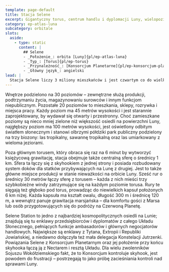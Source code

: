```yaml
---
template: page-default
title: Stacja Selene
excerpt: Gigantyczny torus, centrum handlu i dyplomacji Luny, wielopoziomowy park.
category: ep-atlas-luna
subcategory: orbitale
slots:
  aside:
    - type: static
      content: |
        ## Selene
        - _Położenie_: orbita [Luny]{pl/ep-atlas-luna}
        - _Typ_: [Torus]{pl/ep-torus}
        - _Przynależność_: [Konsorcjum Planetarne]{pl/ep-konsorcjum-planetarne}
        - _Główny język_: angielski
lead: |
  Stacja Selene liczy 3 miliony mieszkańców i jest czwartym co do wielkości osiedlem na Lunie. Selene to ogromny torus o szerokości 1,5 km i wysokości 1,3 km, tworzący „koło” o średnicy 12 km. 
---
```

Wnętrze podzielono na 30 poziomów – zewnętrzne służą produkcji, podtrzymaniu życia, magazynowaniu surowców i innym funkcjom niepublicznym. Pozostałe 20 poziomów to mieszkania, sklepy, rozrywka i miejsca pracy. Każdy poziom ma 45 metrów wysokości i jest starannie zaprojektowany, by wydawał się otwarty i przestronny. Choć zamieszkane poziomy są nieco mniej zielone niż większość osiedli na powierzchni Luny, najgłębszy poziom ma 100 metrów wysokości, jest oświetlony odbitym światłem słonecznym i stanowi olbrzymi półdziki park publiczny podzielony na trzy biozony: las tropikalny, sawannę tropikalną oraz las umiarkowany z wieloma jeziorami.

Poza głównym torusem, który obraca się raz na 6 minut by wytworzyć księżycową grawitację, stacja obejmuje także centralną sferę o średnicy 1 km. Sfera ta łączy się z skyhookiem z jednej strony i posiada rozbudowany system doków dla statków przybywających na Lunę z drugiej. Jest to także główne miejsce produkcji w stanie nieważkości na orbicie Luny. Sześć rur o średnicy 30 metrów łączy sferę z torusem – każda z nich mieści trzy szybkobieżne windy zatrzymujące się na każdym poziomie torusa. Rury te sięgają też głęboko pod torus, prowadząc do niewielkich kapsuł położonych 6 km niżej. Każda kapsuła ma kształt owalu, długość 300 m i średnicę 120 m, a wewnątrz panuje grawitacja marsjańska – dla komfortu gości z Marsa lub osób przygotowujących się do podróży na Czerwoną Planetę.

Selene Station to jedno z najbardziej kosmopolitycznych osiedli na Lunie; znajdują się tu enklawy przedsiębiorców i dyplomatów z całego Układu Słonecznego, pełniących funkcje ambasadorów i głównych negocjatorów handlowych. Największe są enklawy z Tytana, Extropii i Republiki Jowiańskiej, a niedawno dołączyła też mała delegacja Konstelacji Jutrzenki. Powiązania Selene z Konsorcjum Planetarnym oraz jej położenie przy końcu skyhooka łączą ją z Nectarem i resztą Układu. Dla wielu zwolenników Sojuszu Wokółziemskiego fakt, że to Konsorcjum kontroluje skyhook, jest powodem do frustracji – postrzegają to jako próbę zacieśniania kontroli nad sprawami Luny.